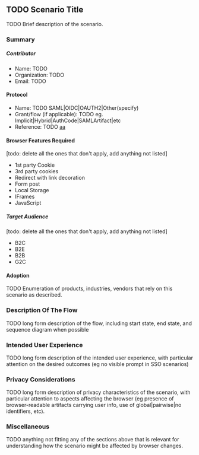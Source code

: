 ## TODO Scenario Title 
TODO Brief description of the scenario.

### Summary

##### Contributor 
- Name: TODO
- Organization: TODO
- Email: TODO

#### Protocol
- Name: TODO SAML|OIDC|OAUTH2|Other(specify)
- Grant/flow (if applicable): TODO eg. Implicit|Hybrid|AuthCode|SAMLArtifact|etc
- Reference: TODO [aa](https://linktospecandsection)

#### Browser Features Required
[todo: delete all the ones that don't apply, add anything not listed]
- 1st party Cookie
- 3rd party cookies
- Redirect with link decoration
- Form post
- Local Storage
- IFrames
- JavaScript

##### Target Audience
[todo: delete all the ones that don't apply, add anything not listed]
- B2C
- B2E
- B2B
- G2C

#### Adoption
TODO Enumeration of products, industries, vendors that rely on this scenario as described.

### Description Of The Flow
TODO long form description of the flow, including start state, end state, and sequence diagram when possible
### Intended User Experience
TODO long form description of the intended user experience, with particular attention on the desired outcomes (eg no visible prompt in SSO scenarios)
### Privacy Considerations
TODO long form description of privacy characteristics of the scenario, with particular attention to aspects affecting the browser (eg presence of browser-readable artifacts carrying user info, use of global|pairwise|no identifiers, etc).
### Miscellaneous
TODO anything not fitting any of the sections above that is relevant for understanding how the scenario might be affected by browser changes.